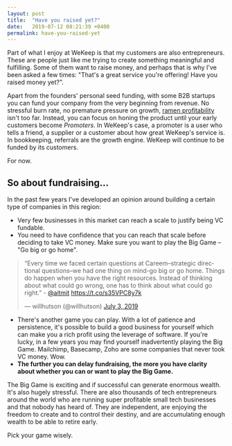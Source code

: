 ```yaml
---
layout: post
title:  "Have you raised yet?"
date:   2019-07-12 08:21:39 +0400
permalink: have-you-raised-yet
---
```


Part of what I enjoy at WeKeep is that my customers are also entrepreneurs. These are people just like me trying to create something meaningful and fulfilling. Some of them want to raise money, and perhaps that is why I've been asked a few times: "That's a great service you're offering! Have you raised money yet?". 

Apart from the founders' personal seed funding, with some B2B startups you can fund your company from the very beginning from revenue. No stressful burn rate, no premature pressure on growth, [ramen profitability](http://www.paulgraham.com/ramenprofitable.html) isn't too far. Instead, you can focus on honing the product until your early customers become _Promoters_. In WeKeep's case, a promoter is a user who tells a friend, a supplier or a customer about how great WeKeep's service is. In bookkeeping, referrals are the growth engine. WeKeep will continue to be funded by its customers. 

For now.


## So about fundraising...
In the past few years I've developed an opinion around building a certain type of companies in this region: 
- Very few businesses in this market can reach a scale to justify being VC fundable. 
- You need to have confidence that you can reach that scale before deciding to take VC money. Make sure you want to play the Big Game – "Go big or go home". 
<blockquote class="twitter-tweet" data-lang="en"><p lang="en" dir="ltr">“Every time we faced certain questions at Careem–strategic directional questions–we had one thing on mind-go big or go home. Things do happen when you have the right resources. Instead of thinking about what could go wrong, one has to think about what could go right.” - <a href="https://twitter.com/aitmit?ref_src=twsrc%5Etfw">@aitmit</a> <a href="https://t.co/s35VPC8y7k">https://t.co/s35VPC8y7k</a></p>&mdash; willhutson (@willhutson) <a href="https://twitter.com/willhutson/status/1146404790261469184?ref_src=twsrc%5Etfw">July 3, 2019</a></blockquote>
<script async src="https://platform.twitter.com/widgets.js" charset="utf-8"></script>


- There's another game you can play. With a lot of patience and persistence, it's possible to build a good business for yourself which can make you a rich profit using the leverage of software. If you're lucky, in a few years you may find yourself inadvertently playing the Big Game. Mailchimp, Basecamp, Zoho are some companies that never took VC money. Wow. 
- **The further you can delay fundraising, the more you have clarity about whether you can or want to play the Big Game.**

The Big Game is exciting and if successful can generate enormous wealth. It's also hugely stressful.
There are also thousands of tech entrepreneurs around the world who are running super profitable small tech businesses and that nobody has heard of. They are independent, are enjoying the freedom to create and to control their destiny, and are accumulating enough wealth to be able to retire early.

Pick your game wisely.
